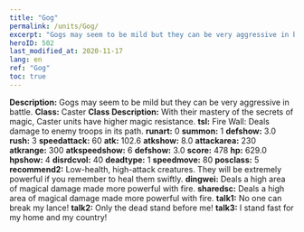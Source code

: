 ```yaml
---
title: "Gog"
permalink: /units/Gog/
excerpt: "Gogs may seem to be mild but they can be very aggressive in battle."
heroID: 502
last_modified_at: 2020-11-17
lang: en
ref: "Gog"
toc: true
---
```

 **Description:** Gogs may seem to be mild but they can be very aggressive in battle.
 **Class:** Caster
 **Class Description:** With their mastery of the secrets of magic, Caster units have higher magic resistance.
 **tsl:** Fire Wall: Deals damage to enemy troops in its path.
 **runart:** 0
 **summon:** 1
 **defshow:** 3.0
 **rush:** 3
 **speedattack:** 60
 **atk:** 102.6
 **atkshow:** 8.0
 **attackarea:** 230
 **atkrange:** 300
 **atkspeedshow:** 6
 **defshow:** 3.0
 **score:** 478
 **hp:** 629.0
 **hpshow:** 4
 **disrdcvol:** 40
 **deadtype:** 1
 **speedmove:** 80
 **posclass:** 5
 **recommend2:** Low-health, high-attack creatures. They will be extremely powerful if you remember to heal them swiftly.
 **dingwei:** Deals a high area of magical damage made more powerful with fire.
 **sharedsc:** Deals a high area of magical damage made more powerful with fire.
 **talk1:** No one can break my lance!
 **talk2:** Only the dead stand before me!
 **talk3:** I stand fast for my home and my country!
